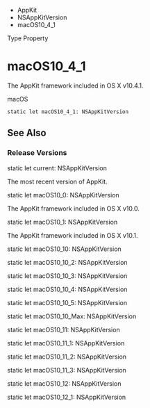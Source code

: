 

- AppKit
- NSAppKitVersion
-  macOS10_4_1 

Type Property

# macOS10_4_1

The AppKit framework included in OS X v10.4.1.

macOS

``` source
static let macOS10_4_1: NSAppKitVersion
```

## See Also

### Release Versions

static let current: NSAppKitVersion

The most recent version of AppKit.

static let macOS10_0: NSAppKitVersion

The AppKit framework included in OS X v10.0.

static let macOS10_1: NSAppKitVersion

The AppKit framework included in OS X v10.1.

static let macOS10_10: NSAppKitVersion

static let macOS10_10_2: NSAppKitVersion

static let macOS10_10_3: NSAppKitVersion

static let macOS10_10_4: NSAppKitVersion

static let macOS10_10_5: NSAppKitVersion

static let macOS10_10_Max: NSAppKitVersion

static let macOS10_11: NSAppKitVersion

static let macOS10_11_1: NSAppKitVersion

static let macOS10_11_2: NSAppKitVersion

static let macOS10_11_3: NSAppKitVersion

static let macOS10_12: NSAppKitVersion

static let macOS10_12_1: NSAppKitVersion

